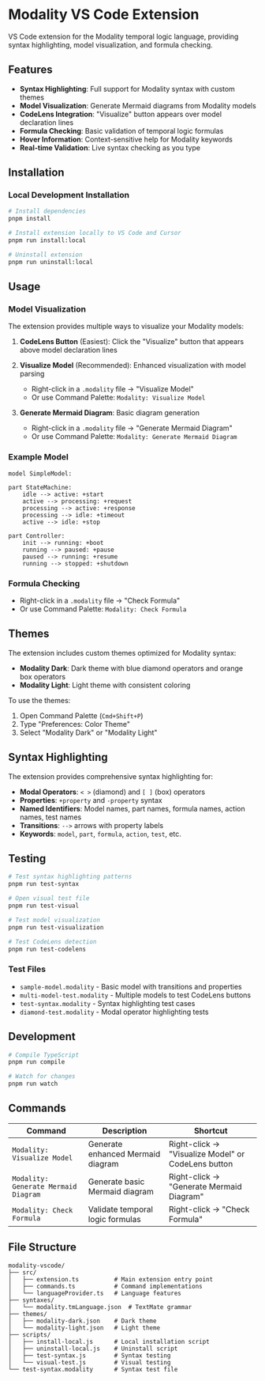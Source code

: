# Modality VS Code Extension

VS Code extension for the Modality temporal logic language, providing syntax highlighting, model visualization, and formula checking.

## Features

- **Syntax Highlighting**: Full support for Modality syntax with custom themes
- **Model Visualization**: Generate Mermaid diagrams from Modality models
- **CodeLens Integration**: "Visualize" button appears over model declaration lines
- **Formula Checking**: Basic validation of temporal logic formulas
- **Hover Information**: Context-sensitive help for Modality keywords
- **Real-time Validation**: Live syntax checking as you type

## Installation

### Local Development Installation

```bash
# Install dependencies
pnpm install

# Install extension locally to VS Code and Cursor
pnpm run install:local

# Uninstall extension
pnpm run uninstall:local
```

## Usage

### Model Visualization

The extension provides multiple ways to visualize your Modality models:

1. **CodeLens Button** (Easiest): Click the "Visualize" button that appears above model declaration lines
2. **Visualize Model** (Recommended): Enhanced visualization with model parsing
   - Right-click in a `.modality` file → "Visualize Model"
   - Or use Command Palette: `Modality: Visualize Model`

3. **Generate Mermaid Diagram**: Basic diagram generation
   - Right-click in a `.modality` file → "Generate Mermaid Diagram"
   - Or use Command Palette: `Modality: Generate Mermaid Diagram`

### Example Model

```modality
model SimpleModel:

part StateMachine:
    idle --> active: +start
    active --> processing: +request
    processing --> active: +response
    processing --> idle: +timeout
    active --> idle: +stop

part Controller:
    init --> running: +boot
    running --> paused: +pause
    paused --> running: +resume
    running --> stopped: +shutdown
```

### Formula Checking

- Right-click in a `.modality` file → "Check Formula"
- Or use Command Palette: `Modality: Check Formula`

## Themes

The extension includes custom themes optimized for Modality syntax:

- **Modality Dark**: Dark theme with blue diamond operators and orange box operators
- **Modality Light**: Light theme with consistent coloring

To use the themes:
1. Open Command Palette (`Cmd+Shift+P`)
2. Type "Preferences: Color Theme"
3. Select "Modality Dark" or "Modality Light"

## Syntax Highlighting

The extension provides comprehensive syntax highlighting for:

- **Modal Operators**: `< >` (diamond) and `[ ]` (box) operators
- **Properties**: `+property` and `-property` syntax
- **Named Identifiers**: Model names, part names, formula names, action names, test names
- **Transitions**: `-->` arrows with property labels
- **Keywords**: `model`, `part`, `formula`, `action`, `test`, etc.

## Testing

```bash
# Test syntax highlighting patterns
pnpm run test-syntax

# Open visual test file
pnpm run test-visual

# Test model visualization
pnpm run test-visualization

# Test CodeLens detection
pnpm run test-codelens
```

### Test Files

- `sample-model.modality` - Basic model with transitions and properties
- `multi-model-test.modality` - Multiple models to test CodeLens buttons
- `test-syntax.modality` - Syntax highlighting test cases
- `diamond-test.modality` - Modal operator highlighting tests

## Development

```bash
# Compile TypeScript
pnpm run compile

# Watch for changes
pnpm run watch
```

## Commands

| Command | Description | Shortcut |
|---------|-------------|----------|
| `Modality: Visualize Model` | Generate enhanced Mermaid diagram | Right-click → "Visualize Model" or CodeLens button |
| `Modality: Generate Mermaid Diagram` | Generate basic Mermaid diagram | Right-click → "Generate Mermaid Diagram" |
| `Modality: Check Formula` | Validate temporal logic formulas | Right-click → "Check Formula" |

## File Structure

```
modality-vscode/
├── src/
│   ├── extension.ts          # Main extension entry point
│   ├── commands.ts           # Command implementations
│   └── languageProvider.ts   # Language features
├── syntaxes/
│   └── modality.tmLanguage.json  # TextMate grammar
├── themes/
│   ├── modality-dark.json    # Dark theme
│   └── modality-light.json   # Light theme
├── scripts/
│   ├── install-local.js      # Local installation script
│   ├── uninstall-local.js    # Uninstall script
│   ├── test-syntax.js        # Syntax testing
│   └── visual-test.js        # Visual testing
└── test-syntax.modality      # Syntax test file
``` 